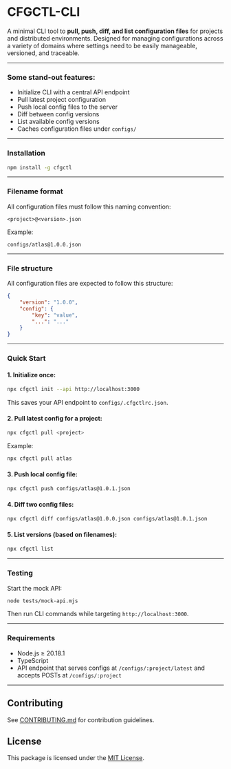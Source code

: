 # CFGCTL-CLI

A minimal CLI tool to **pull, push, diff, and list configuration files** for projects and
distributed environments. Designed for managing configurations across a variety of domains where
settings need to be easily manageable, versioned, and traceable.

---

### Some stand-out features:

- Initialize CLI with a central API endpoint
- Pull latest project configuration
- Push local config files to the server
- Diff between config versions
- List available config versions
- Caches configuration files under `configs/`

---

### Installation

```bash
npm install -g cfgctl
```

---

### Filename format

All configuration files must follow this naming convention:

```
<project>@<version>.json
```

Example:

```
configs/atlas@1.0.0.json
```

---

### File structure

All configuration files are expected to follow this structure:

```json
{
	"version": "1.0.0",
	"config": {
		"key": "value",
		"...": "..."
	}
}
```

---

### Quick Start

#### 1. Initialize once:

```bash
npx cfgctl init --api http://localhost:3000
```

This saves your API endpoint to `configs/.cfgctlrc.json`.

#### 2. Pull latest config for a project:

```bash
npx cfgctl pull <project>
```

Example:

```bash
npx cfgctl pull atlas
```

#### 3. Push local config file:

```bash
npx cfgctl push configs/atlas@1.0.1.json
```

#### 4. Diff two config files:

```bash
npx cfgctl diff configs/atlas@1.0.0.json configs/atlas@1.0.1.json
```

#### 5. List versions (based on filenames):

```bash
npx cfgctl list
```

---

### Testing

Start the mock API:

```bash
node tests/mock-api.mjs
```

Then run CLI commands while targeting `http://localhost:3000`.

---

### Requirements

- Node.js ≥ 20.18.1
- TypeScript
- API endpoint that serves configs at `/configs/:project/latest` and accepts POSTs at
  `/configs/:project`

---

## Contributing

See [CONTRIBUTING.md](CONTRIBUTING.md) for contribution guidelines.

## License

This package is licensed under the [MIT License](LICENSE).



